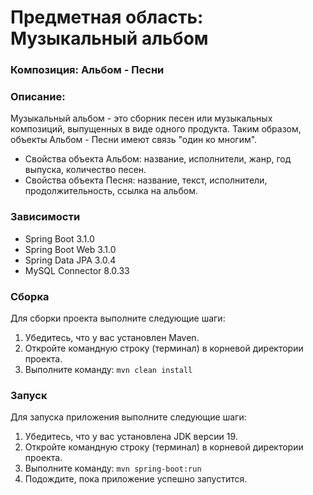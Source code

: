 # Предметная область: Музыкальный альбом
### Композиция: Альбом - Песни

### Описание:
Музыкальный альбом - это сборник песен или музыкальных композиций, выпущенных в виде одного продукта. Таким образом, объекты Альбом - Песни имеют связь "один ко многим".
- Свойства объекта Альбом: название, исполнители, жанр, год выпуска, количество песен.
- Свойства объекта Песня: название, текст, исполнители, продолжительность, ссылка на альбом.

### Зависимости

- Spring Boot 3.1.0
- Spring Boot Web 3.1.0
- Spring Data JPA 3.0.4
- MySQL Connector 8.0.33

### Сборка

Для сборки проекта выполните следующие шаги:

1. Убедитесь, что у вас установлен Maven.
2. Откройте командную строку (терминал) в корневой директории проекта.
3. Выполните команду: `mvn clean install`

### Запуск

Для запуска приложения выполните следующие шаги:

1. Убедитесь, что у вас установлена JDK версии 19.
2. Откройте командную строку (терминал) в корневой директории проекта.
3. Выполните команду: `mvn spring-boot:run`
4. Подождите, пока приложение успешно запустится.